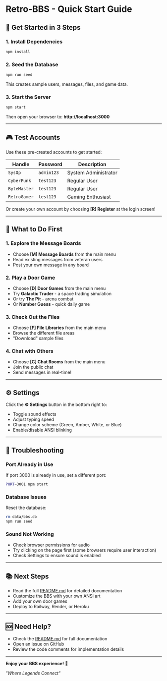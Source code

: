 # Retro-BBS - Quick Start Guide

## 🚀 Get Started in 3 Steps

### 1. Install Dependencies
```bash
npm install
```

### 2. Seed the Database
```bash
npm run seed
```

This creates sample users, messages, files, and game data.

### 3. Start the Server
```bash
npm start
```

Then open your browser to: **http://localhost:3000**

---

## 🎮 Test Accounts

Use these pre-created accounts to get started:

| Handle | Password | Description |
|--------|----------|-------------|
| `SysOp` | `admin123` | System Administrator |
| `CyberPunk` | `test123` | Regular User |
| `ByteMaster` | `test123` | Regular User |
| `RetroGamer` | `test123` | Gaming Enthusiast |

Or create your own account by choosing **[R] Register** at the login screen!

---

## 🎯 What to Do First

### 1. Explore the Message Boards
- Choose **[M] Message Boards** from the main menu
- Read existing messages from veteran users
- Post your own message in any board

### 2. Play a Door Game
- Choose **[D] Door Games** from the main menu
- Try **Galactic Trader** - a space trading simulation
- Or try **The Pit** - arena combat
- Or **Number Guess** - quick daily game

### 3. Check Out the Files
- Choose **[F] File Libraries** from the main menu
- Browse the different file areas
- "Download" sample files

### 4. Chat with Others
- Choose **[C] Chat Rooms** from the main menu
- Join the public chat
- Send messages in real-time!

---

## ⚙️ Settings

Click the **⚙ Settings** button in the bottom right to:
- Toggle sound effects
- Adjust typing speed
- Change color scheme (Green, Amber, White, or Blue)
- Enable/disable ANSI blinking

---

## 🔧 Troubleshooting

### Port Already in Use
If port 3000 is already in use, set a different port:
```bash
PORT=3001 npm start
```

### Database Issues
Reset the database:
```bash
rm data/bbs.db
npm run seed
```

### Sound Not Working
- Check browser permissions for audio
- Try clicking on the page first (some browsers require user interaction)
- Check Settings to ensure sound is enabled

---

## 📚 Next Steps

- Read the full [README.md](README.md) for detailed documentation
- Customize the BBS with your own ANSI art
- Add your own door games
- Deploy to Railway, Render, or Heroku

---

## 🆘 Need Help?

- Check the [README.md](README.md) for full documentation
- Open an issue on GitHub
- Review the code comments for implementation details

---

**Enjoy your BBS experience!** 🎉

*"Where Legends Connect"*



